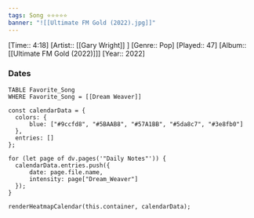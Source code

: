 ```yaml
---
tags: Song ⭐⭐⭐⭐⭐ 
banner: "![[Ultimate FM Gold (2022).jpg]]"
---
```

[Time:: 4:18]
[Artist:: [[Gary Wright]] ]
[Genre:: Pop]
[Played:: 47]
[Album:: [[Ultimate FM Gold (2022)]]]
[Year:: 2022]
### Dates
````dataview
TABLE Favorite_Song
WHERE Favorite_Song = [[Dream Weaver]]
````

  ```dataviewjs
const calendarData = { 
	colors: { 
		blue: ["#9ccfd8", "#5BAAB8", "#57A1BB", "#5da8c7", "#3e8fb0"] 
	}, 
	entries: [] 
}; 

for (let page of dv.pages('"Daily Notes"')) { 
	calendarData.entries.push({ 
		date: page.file.name, 
		intensity: page["Dream_Weaver"]
	}); 
} 

renderHeatmapCalendar(this.container, calendarData);
```
